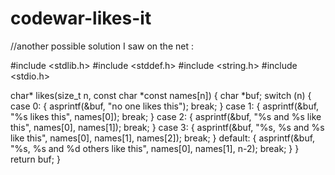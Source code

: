 # codewar-likes-it
//another possible solution I saw on the net :

#include <stdlib.h>
#include <stddef.h>
#include <string.h>
#include <stdio.h>

char* likes(size_t n, const char *const names[n]) {
  char *buf;
  switch (n) {
    case 0:  { asprintf(&buf, "no one likes this"); break; }
    case 1:  { asprintf(&buf, "%s likes this", names[0]); break; }
    case 2:  { asprintf(&buf, "%s and %s like this", names[0], names[1]); break; }
    case 3:  { asprintf(&buf, "%s, %s and %s like this", names[0], names[1], names[2]); break; }
    default: { asprintf(&buf, "%s, %s and %d others like this", names[0], names[1], n-2); break; }
  }
  return buf;
}
